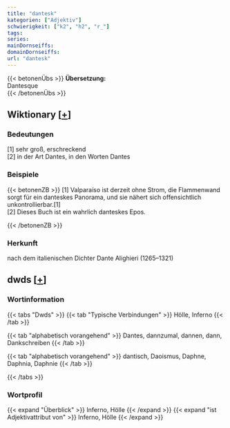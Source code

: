 ```yaml
---
title: "dantesk"
kategorien: ["Adjektiv"]
schwierigkeit: ["k2", "h2", "r_"]
tags:
series:
mainDornseiffs:
domainDornseiffs:
url: "dantesk"
---
```


{{< betonenÜbs >}}
**Übersetzung:**  
Dantesque  
{{< /betonenÜbs >}}

## Wiktionary [[+](https://de.wiktionary.org/wiki/dantesk)]

### Bedeutungen
[1] sehr groß, erschreckend  
[2] in der Art Dantes, in den Worten Dantes  

### Beispiele
{{< betonenZB >}}
[1] Valparaíso ist derzeit ohne Strom, die Flammenwand sorgt für ein danteskes Panorama, und sie nähert sich offensichtlich unkontrollierbar.[1]  
[2] Dieses Buch ist ein wahrlich danteskes Epos.  

{{< /betonenZB >}}
### Herkunft
nach dem italienischen Dichter Dante Alighieri (1265–1321)  



## dwds [[+](https://www.dwds.de/wb/dantesk)]

### Wortinformation
{{< tabs "Dwds" >}}
{{< tab "Typische Verbindungen" >}}
Hölle, Inferno
{{< /tab >}}

{{< tab "alphabetisch vorangehend" >}}
Dantes, dannzumal, dannen, dann, Dankschreiben
{{< /tab >}}

{{< tab "alphabetisch vorangehend" >}}
dantisch, Daoismus, Daphne, Daphnia, Daphnie
{{< /tab >}}

{{< /tabs >}}

### Wortprofil
{{< expand "Überblick" >}} Inferno, Hölle {{< /expand >}}
{{< expand "ist Adjektivattribut von" >}} Inferno, Hölle {{< /expand >}}

